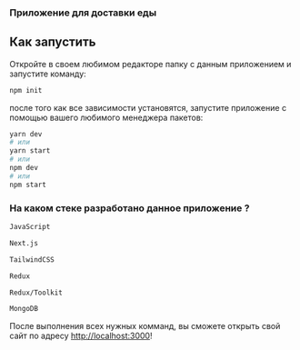 ### Приложение для доставки еды

## Как запустить

Откройте в своем любимом редакторе папку с данным приложением и запустите команду:
```bash
npm init
```
после того как все зависимости установятся, запустите приложение с помощью вашего любимого менеджера пакетов:

```bash
yarn dev
# или
yarn start
# или
npm dev
# или
npm start
```

### На каком стеке разработано данное приложение ?

```bash
JavaScript

Next.js

TailwindCSS

Redux

Redux/Toolkit

MongoDB
```

После выполнения всех нужных комманд, вы сможете открыть свой сайт по адресу [http://localhost:3000](http://localhost:3000)! 

